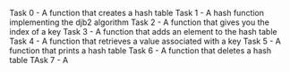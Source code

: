 Task 0 - A function that creates a hash table
Task 1 - A hash function implementing the djb2 algorithm
Task 2 - A function that gives you the index of a key
Task 3 - A function that adds an element to the hash table
Task 4 - A function that retrieves a value associated with a key
Task 5 - A function that prints a hash table
Task 6 - A function that deletes a hash table
TAsk 7 - A 
